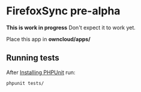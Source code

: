 # FirefoxSync pre-alpha

**This is work in progress** Don't expect it to work yet.

Place this app in **owncloud/apps/**

## Running tests
After [Installing PHPUnit](http://phpunit.de/getting-started.html) run:

    phpunit tests/
